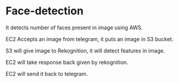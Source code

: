 # Face-detection

It detects number of faces present in image using AWS.

EC2 Accepts an image from telegram, it puts an image in S3 bucket.

S3 will give image to Rekognition, it will detect features in image.

EC2 will take response back given by rekognition.

EC2 will send it back to telegram.
